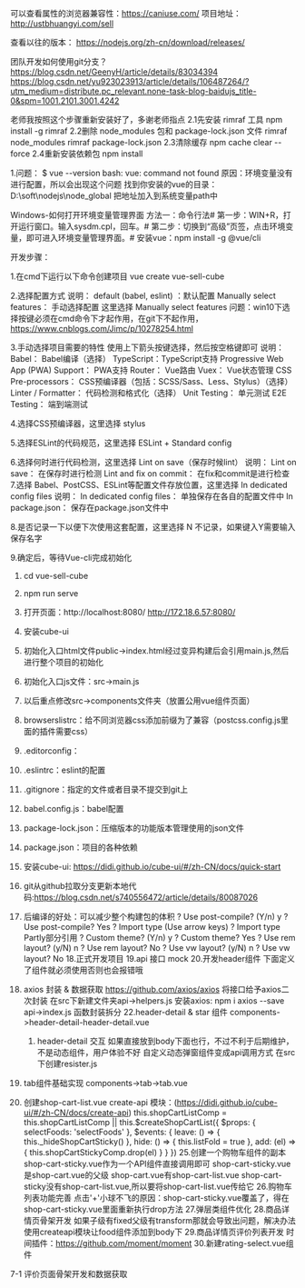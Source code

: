 
可以查看属性的浏览器兼容性：https://caniuse.com/
项目地址：http://ustbhuangyi.com/sell

查看以往的版本：
https://nodejs.org/zh-cn/download/releases/

团队开发如何使用git分支？
https://blog.csdn.net/GeenyH/article/details/83034394
https://blog.csdn.net/yu923023913/article/details/106487264/?utm_medium=distribute.pc_relevant.none-task-blog-baidujs_title-0&spm=1001.2101.3001.4242

老师我按照这个步骤重新安装好了，多谢老师指点
2.1先安装 rimraf 工具
npm install -g rimraf
2.2删除 node_modules 包和 package-lock.json 文件
rimraf node_modules
rimraf package-lock.json
2.3清除缓存
npm cache clear --force
2.4重新安装依赖包
npm install


1.问题：
$ vue --version
bash: vue: command not found
原因：环境变量没有进行配置，所以会出现这个问题
找到你安装的vue的目录：D:\soft\nodejs\node_global
把地址加入到系统变量path中

Windows-如何打开环境变量管理界面
方法一：命令行法#
第一步：WIN+R，打开运行窗口。输入sysdm.cpl，回车。#
第二步：切换到“高级”页签，点击环境变量，即可进入环境变量管理界面。#
安装vue：npm install -g @vue/cli

开发步骤：

1.在cmd下运行以下命令创建项目
    vue create vue-sell-cube

2.选择配置方式
    说明：
    default (babel, eslint) ：默认配置
    Manually select features： 手动选择配置
    这里选择 Manually select features
    问题：win10下选择按键必须在cmd命令下才起作用，在git下不起作用，https://www.cnblogs.com/Jimc/p/10278254.html

3.手动选择项目需要的特性
    使用上下箭头按键选择，然后按空格键即可
    说明：
    Babel： Babel编译（选择）
    TypeScript：TypeScript支持
    Progressive Web App (PWA) Support： PWA支持
    Router： Vue路由
    Vuex： Vue状态管理
    CSS Pre-processors： CSS预编译器（包括：SCSS/Sass、Less、Stylus）（选择）
    Linter / Formatter： 代码检测和格式化（选择）
    Unit Testing： 单元测试
    E2E Testing： 端到端测试

4.选择CSS预编译器，这里选择 stylus

5.选择ESLint的代码规范，这里选择 ESLint + Standard config

6.选择何时进行代码检测，这里选择 Lint on save（保存时候lint）
    说明：
    Lint on save： 在保存时进行检测
    Lint and fix on commit： 在fix和commit是进行检查
7.选择 Babel、PostCSS、ESLint等配置文件存放位置，这里选择 In dedicated config files
    说明：
    In dedicated config files： 单独保存在各自的配置文件中
    In package.json： 保存在package.json文件中

8.是否记录一下以便下次使用这套配置，这里选择 N 不记录，如果键入Y需要输入保存名字

9.确定后，等待Vue-cli完成初始化

1.  cd vue-sell-cube

2.  npm run serve 

3.  打开页面：http://localhost:8080/
              http://172.18.6.57:8080/    

4.  安装cube-ui
5.  初始化入口html文件public->index.html经过变异构建后会引用main.js,然后进行整个项目的初始化
6.  初始化入口js文件：src->main.js
7.  以后重点修改src->components文件夹（放置公用vue组件页面）
8.  browserslistrc：给不同浏览器css添加前缀为了兼容（postcss.config.js里面的插件需要css）
9.  .editorconfig：
10. .eslintrc：eslint的配置
11. .gitignore：指定的文件或者目录不提交到git上
12. babel.config.js：babel配置
13. package-lock.json：压缩版本的功能版本管理使用的json文件
14. package.json：项目的各种依赖
15. 安装cube-ui: https://didi.github.io/cube-ui/#/zh-CN/docs/quick-start
16. git从github拉取分支更新本地代码:https://blog.csdn.net/s740556472/article/details/80087026
17. 后编译的好处：可以减少整个构建包的体积
    ? Use post-compile? (Y/n) y
    ? Use post-compile? Yes
    ? Import type (Use arrow keys)
    ? Import type Partly部分引用
    ? Custom theme? (Y/n) y
    ? Custom theme? Yes
    ? Use rem layout? (y/N) n
    ? Use rem layout? No
    ? Use vw layout? (y/N) n
    ? Use vw layout? No
18.正式开发项目
19.api 接口 mock
20.开发header组件
    下面定义了组件就必须使用否则也会报错哦
21. axios 封装 & 数据获取
https://github.com/axios/axios
    将接口给予axios二次封装
    在src下新建文件夹api->helpers.js
    安装axios: npm i axios --save
    api->index.js
    函数封装拆分
22.header-detail & star 组件
    components->header-detail-header-detail.vue
	1.  header-detail 交互
		如果直接放到body下面也行，不过不利于后期维护，不是动态组件，用户体验不好
		自定义动态弹窗组件变成api调用方式
	在src下创建resister.js
23. tab组件基础实现
    components->tab->tab.vue
24. 创建shop-cart-list.vue
	create-api 模块：(https://didi.github.io/cube-ui/#/zh-CN/docs/create-api)
 this.shopCartListComp = this.shopCartListComp || this.$createShopCartList({
          $props: {
            selectFoods: 'selectFoods'
          },
          $events: {
            leave: () => {
              this._hideShopCartSticky()
            },
            hide: () => {
              this.listFold = true
            },
            add: (el) => {
              this.shopCartStickyComp.drop(el)
            }
          }
        })
25.创建一个购物车组件的副本shop-cart-sticky.vue作为一个API组件直接调用即可
shop-cart-sticky.vue是shop-cart.vue的父级
 shop-cart.vue有shop-cart-list.vue
 shop-cart-sticky没有shop-cart-list.vue,所以要将shop-cart-list.vue传给它
26.购物车列表功能完善
点击'+'小球不飞的原因：shop-cart-sticky.vue覆盖了，得在shop-cart-sticky.vue里面重新执行drop方法
27.弹层类组件优化
28.商品详情页骨架开发
	如果子级有fixed父级有transform那就会导致出问题，解决办法使用createapi模块让food组件添加到body下
29.商品详情页评价列表开发
	时间插件：https://github.com/moment/moment
30.新建rating-select.vue组件

7-1 评价页面骨架开发和数据获取
	
	


	
	



    

